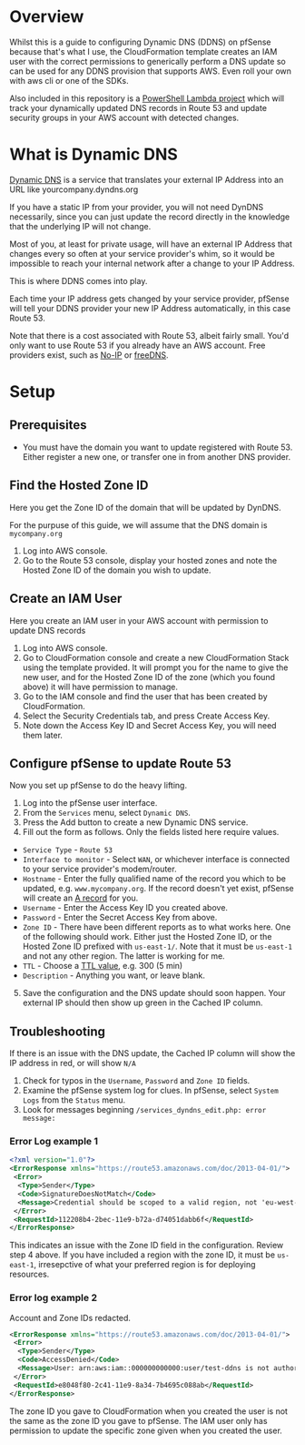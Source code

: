 # Overview

Whilst this is a guide to configuring Dynamic DNS (DDNS) on pfSense because that's what I use, the CloudFormation template creates an IAM user with the correct permissions to generically perform a DNS update so can be used for any DDNS provision that supports AWS. Even roll your own with aws cli or one of the SDKs.

Also included in this repository is a [PowerShell Lambda project](DynamicIPWatcher/README.md) which will track your dynamically updated DNS records in Route 53 and update security groups in your AWS account with detected changes.

# What is Dynamic DNS

[Dynamic DNS](https://en.wikipedia.org/wiki/Dynamic_DNS) is a service that translates your external IP Address into an URL like yourcompany.dyndns.org

If you have a static IP from your provider, you will not need DynDNS necessarily, since you can just update the record directly in the knowledge that the underlying IP will not change.

Most of you, at least for private usage, will have an external IP Address that changes every so often at your service provider's whim, so it would be impossible to reach your internal network after a change to your IP Address.

This is where DDNS comes into play.

Each time your IP address gets changed by your service provider, pfSense will tell your DDNS provider your new IP Address automatically, in this case Route 53.

Note that there is a cost associated with Route 53, albeit fairly small. You'd only want to use Route 53 if you already have an AWS account. Free providers exist, such as [No-IP](https://www.noip.com/free) or [freeDNS](http://freedns.afraid.org/).

# Setup

## Prerequisites

* You must have the domain you want to update registered with Route 53. Either register a new one, or transfer one in from another DNS provider.

## Find the Hosted Zone ID

Here you get the Zone ID of the domain that will be updated by DynDNS.

For the purpuse of this guide, we will assume that the DNS domain is `mycompany.org`

1. Log into AWS console.
2. Go to the Route 53 console, display your hosted zones and note the Hosted Zone ID of the domain you wish to update.

## Create an IAM User

Here you create an IAM user in your AWS account with permission to update DNS records

1. Log into AWS console.
2. Go to CloudFormation console and create a new CloudFormation Stack using the template provided. It will prompt you for the name to give the new user, and for the Hosted Zone ID of the zone (which you found above) it will have permission to manage.
3. Go to the IAM console and find the user that has been created by CloudFormation.
4. Select the Security Credentials tab, and press Create Access Key.
5. Note down the Access Key ID and Secret Access Key, you will need them later.

## Configure pfSense to update Route 53

Now you set up pfSense to do the heavy lifting.

1. Log into the pfSense user interface.
2. From the `Services` menu, select `Dynamic DNS`.
3. Press the Add button to create a new Dynamic DNS service.
4. Fill out the form as follows. Only the fields listed here require values.
* `Service Type` - `Route 53`
* `Interface to monitor` - Select `WAN`, or whichever interface is connected to your service provider's modem/router.
* `Hostname` - Enter the fully qualified name of the record you which to be updated, e.g. `www.mycompany.org`. If the record doesn't yet exist, pfSense will create an [A record](https://support.dnsimple.com/articles/a-record/) for you.
* `Username` - Enter the Access Key ID you created above.
* `Password` - Enter the Secret Access Key from above.
* `Zone ID` - There have been different reports as to what works here. One of the following should work. Either just the Hosted Zone ID, or the Hosted Zone ID prefixed with `us-east-1/`. Note that it must be `us-east-1` and not any other region. The latter is working for me.
* `TTL` - Choose a [TTL value](https://en.wikipedia.org/wiki/Time_to_live#DNS_records), e.g. 300 (5 min)
* `Description` - Anything you want, or leave blank.
5. Save the configuration and the DNS update should soon happen. Your external IP should then show up green in the Cached IP column.

## Troubleshooting

If there is an issue with the DNS update, the Cached IP column will show the IP address in red, or will show `N/A`

1. Check for typos in the `Username`, `Password` and `Zone ID` fields.
2. Examine the pfSense system log for clues. In pfSense, select `System Logs` from the `Status` menu.
3. Look for messages beginning `/services_dyndns_edit.php: error message:`

### Error Log example 1

```xml
<?xml version="1.0"?>
<ErrorResponse xmlns="https://route53.amazonaws.com/doc/2013-04-01/">
 <Error>
  <Type>Sender</Type>
  <Code>SignatureDoesNotMatch</Code>
  <Message>Credential should be scoped to a valid region, not 'eu-west-1'. </Message>
 </Error>
 <RequestId>112208b4-2bec-11e9-b72a-d74051dabb6f</RequestId>
</ErrorResponse>
```
This indicates an issue with the Zone ID field in the configuration. Review step 4 above. If you have included a region with the zone ID, it must be `us-east-1`, irresepctive of what your preferred region is for deploying resources.

### Error log example 2

Account and Zone IDs redacted.

```xml
<ErrorResponse xmlns="https://route53.amazonaws.com/doc/2013-04-01/">
 <Error>
  <Type>Sender</Type>
  <Code>AccessDenied</Code>
  <Message>User: arn:aws:iam::000000000000:user/test-ddns is not authorized to perform: route53:ChangeResourceRecordSets on resource: arn:aws:route53:::hostedzone/Zxxxxxxxxxxxx</Message>
 </Error>
 <RequestId>e8048f80-2c41-11e9-8a34-7b4695c088ab</RequestId>
</ErrorResponse>
```

The zone ID you gave to CloudFormation when you created the user is not the same as the zone ID you gave to pfSense. The IAM user only has permission to update the specific zone given when you created the user.
